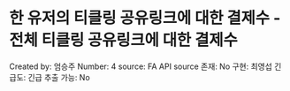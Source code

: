 # 한 유저의 티클링 공유링크에 대한 결제수 - 전체 티클링 공유링크에 대한 결제수

Created by: 엄승주
Number: 4
source: FA API
source 존재: No
구현: 최영섭
긴급도: 긴급
추출 가능: No